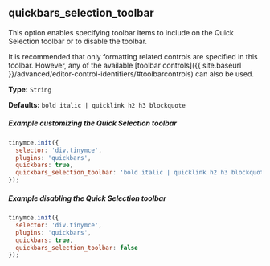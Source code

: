 ## quickbars_selection_toolbar

This option enables specifying toolbar items to include on the Quick Selection toolbar or to disable the toolbar. 

It is recommended that only formatting related controls are specified in this toolbar. However, any of the available [toolbar controls]({{ site.baseurl }}/advanced/editor-control-identifiers/#toolbarcontrols) can also be used.

**Type:** `String`

**Defaults:** `bold italic | quicklink h2 h3 blockquote`

##### Example customizing the Quick Selection toolbar

```js
tinymce.init({
  selector: 'div.tinymce',
  plugins: 'quickbars',
  quickbars: true,
  quickbars_selection_toolbar: 'bold italic | quicklink h2 h3 blockquote'
});
```

##### Example disabling the Quick Selection toolbar

```js
tinymce.init({
  selector: 'div.tinymce',
  plugins: 'quickbars',
  quickbars: true,
  quickbars_selection_toolbar: false
});
```
